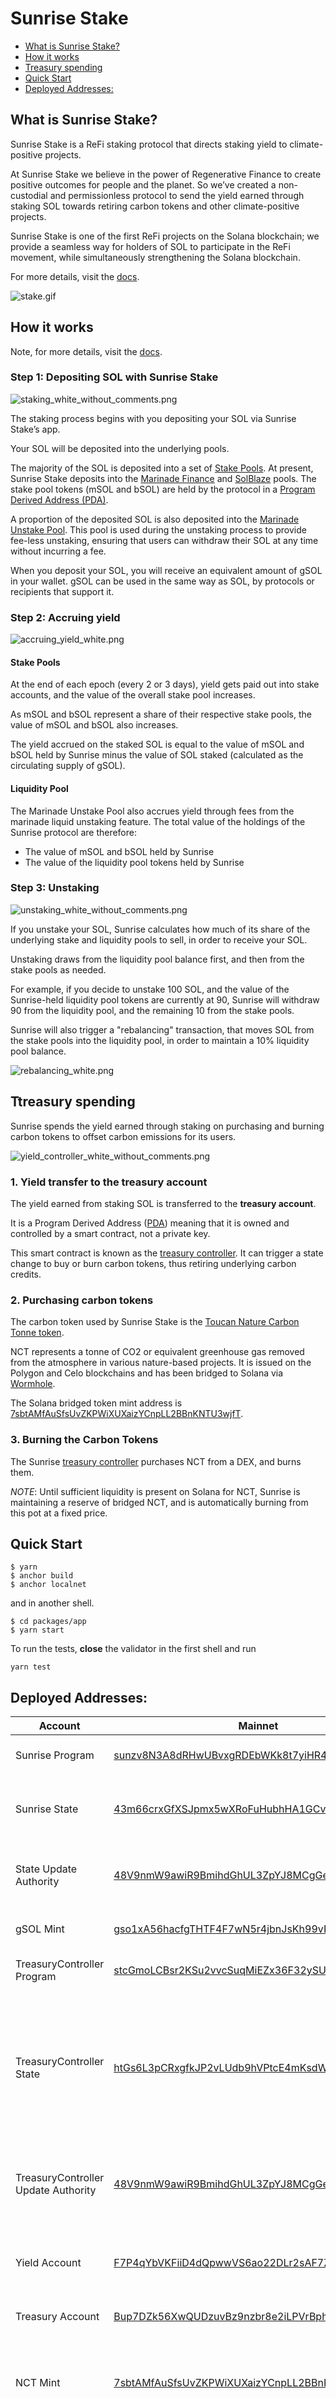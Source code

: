 # Sunrise Stake

- [What is Sunrise Stake?](#what-is-sunrise-stake-)
- [How it works](#how-it-works)
- [Treasury spending](#treasury-spending)
- [Quick Start](#quick-start)
- [Deployed Addresses:](#deployed-addresses-)

## What is Sunrise Stake?

Sunrise Stake is a ReFi staking protocol that directs staking yield to climate-positive projects.

At Sunrise Stake we believe in the power of Regenerative Finance to create positive outcomes
for people and the planet. So we’ve created a non-custodial and permissionless protocol
to send the yield earned through staking SOL towards retiring carbon tokens and other
climate-positive projects.

Sunrise Stake is one of the first ReFi projects on the Solana blockchain;
we provide a seamless way for holders of SOL to participate in the ReFi movement,
while simultaneously strengthening the Solana blockchain.

For more details, visit the [docs](https://docs.sunrisestake.com).

![stake.gif](/doc/stake.gif)

## How it works

Note, for more details, visit the [docs](https://docs.sunrisestake.com).

### Step 1: Depositing SOL with Sunrise Stake

![staking_white_without_comments.png](/doc/staking_white_without_comments.png)

The staking process begins with you depositing your SOL via Sunrise Stake’s app.

Your SOL will be deposited into the underlying pools.

The majority of the SOL is deposited into a set of [Stake Pools](https://solana.org/stake-pools).
At present, Sunrise Stake deposits into the [Marinade Finance](https://docs.marinade.finance/) and [SolBlaze](https://stake-docs.solblaze.org/) pools.
The stake pool tokens (mSOL and bSOL) are held by the protocol in a [Program Derived Address (PDA)](https://docs.solana.com/developing/programming-model/calling-between-programs#program-derived-addresses).

A proportion of the deposited SOL is also deposited into the [Marinade Unstake Pool](https://docs.marinade.finance/marinade-protocol/system-overview/unstake-liquidity-pool).
This pool is used during the unstaking process to provide fee-less unstaking, ensuring that users can withdraw their SOL at any time without incurring a fee.

When you deposit your SOL, you will receive an equivalent amount of gSOL in your wallet.
gSOL can be used in the same way as SOL, by protocols or recipients that support it.

### Step 2: Accruing yield

![accruing_yield_white.png](/doc/accruing_yield_white.png)

#### Stake Pools
At the end of each epoch (every 2 or 3 days), yield gets paid out into stake accounts,
and the value of the overall stake pool increases.

As mSOL and bSOL represent a share of their respective stake pools, the value of mSOL and bSOL also increases.

The yield accrued on the staked SOL is equal to the value of mSOL and bSOL held by Sunrise
minus the value of SOL staked (calculated as the circulating supply of gSOL).

#### Liquidity Pool

The Marinade Unstake Pool also accrues yield through fees from the marinade liquid unstaking feature.
The total value of the holdings of the Sunrise protocol are therefore:

- The value of mSOL and bSOL held by Sunrise
- The value of the liquidity pool tokens held by Sunrise

### Step 3: Unstaking

![unstaking_white_without_comments.png](/doc/unstaking_white_without_comments.png)

If you unstake your SOL, Sunrise calculates how much of its share of the underlying stake and liquidity pools to sell, in order to receive your SOL.

Unstaking draws from the liquidity pool balance first, and then from the stake pools as needed.

For example, if you decide to unstake 100 SOL, and the value of the Sunrise-held liquidity pool tokens are currently at 90,
Sunrise will withdraw 90 from the liquidity pool, and the remaining 10 from the stake pools.

Sunrise will also trigger a "rebalancing" transaction, that moves SOL from the stake pools into the liquidity pool,
in order to maintain a 10% liquidity pool balance.

![rebalancing_white.png](/doc/rebalancing_white.png)

## Ttreasury spending

Sunrise spends the yield earned through staking on purchasing
and burning carbon tokens to offset carbon emissions for its users.

![yield_controller_white_without_comments.png](/doc/yield_controller_white_without_comments.png)

### 1. Yield transfer to the treasury account

The yield earned from staking SOL is transferred to the __treasury account__.

It is a Program Derived Address ([PDA](https://docs.solana.com/developing/programming-model/calling-between-programs#program-derived-addresses))
meaning that it is owned and controlled by a smart contract, not a private key.

This smart contract is known as the [treasury controller](https://github.com/sunrise-stake/treasury-controller).
It can trigger a state change to buy or burn carbon tokens, thus retiring underlying carbon credits.

### 2. Purchasing carbon tokens

The carbon token used by Sunrise Stake is the [Toucan Nature Carbon Tonne token](https://blog.toucan.earth/announcing-nct-nature-carbon-tonne/).

NCT represents a tonne of CO2 or equivalent greenhouse gas removed from the atmosphere in various nature-based projects.
It is issued on the Polygon and Celo blockchains and has been bridged to Solana via [Wormhole](https://wormhole.com/).

The Solana bridged token mint address is [7sbtAMfAuSfsUvZKPWiXUXaizYCnpLL2BBnKNTU3wjfT](https://solscan.io/token/7sbtAMfAuSfsUvZKPWiXUXaizYCnpLL2BBnKNTU3wjfT).

### 3. Burning the Carbon Tokens

The Sunrise [treasury controller](https://github.com/sunrise-stake/treasury-controller) purchases NCT from a DEX, and burns them.

_NOTE_:
Until sufficient liquidity is present on Solana for NCT, Sunrise is maintaining a reserve of bridged NCT, and is automatically burning from this pot at a fixed price.

## Quick Start

```shell
$ yarn
$ anchor build
$ anchor localnet
```
and in another shell.
```shell
$ cd packages/app
$ yarn start
```

To run the tests, __close__ the validator in the first shell and run
```shell
yarn test
```

## Deployed Addresses:

| Account                             | Mainnet                                                                                                                          | Devnet                                                                                                                                          | Description                                                                                                                                                                         | Notes |
|-------------------------------------|----------------------------------------------------------------------------------------------------------------------------------|-------------------------------------------------------------------------------------------------------------------------------------------------|-------------------------------------------------------------------------------------------------------------------------------------------------------------------------------------|-------|
| Sunrise Program                     | [sunzv8N3A8dRHwUBvxgRDEbWKk8t7yiHR4FLRgFsTX6](https://explorer.solana.com/address/sunzv8N3A8dRHwUBvxgRDEbWKk8t7yiHR4FLRgFsTX6)   | [sunzv8N3A8dRHwUBvxgRDEbWKk8t7yiHR4FLRgFsTX6](https://explorer.solana.com/address/sunzv8N3A8dRHwUBvxgRDEbWKk8t7yiHR4FLRgFsTX6?cluster=devnet)   | Program address for the main Sunrise Program                                                                                                                                        |       |
| Sunrise State                       | [43m66crxGfXSJpmx5wXRoFuHubhHA1GCvtHgmHW6cM1P](https://explorer.solana.com/address/43m66crxGfXSJpmx5wXRoFuHubhHA1GCvtHgmHW6cM1P) | [Jpp29FzyV7rXdVRWFaiE9tBcVCaEMvj16gk87rC3S4z](https://explorer.solana.com/address/Jpp29FzyV7rXdVRWFaiE9tBcVCaEMvj16gk87rC3S4z?cluster=devnet)   | State PDA describing the configuration of the Sunrise stake pool proxy.                                                                                                             |       |
| State Update Authority              | [48V9nmW9awiR9BmihdGhUL3ZpYJ8MCgGeUoSWbtqjicv](https://explorer.solana.com/address/48V9nmW9awiR9BmihdGhUL3ZpYJ8MCgGeUoSWbtqjicv) | [48V9nmW9awiR9BmihdGhUL3ZpYJ8MCgGeUoSWbtqjicv](https://explorer.solana.com/address/48V9nmW9awiR9BmihdGhUL3ZpYJ8MCgGeUoSWbtqjicv?cluster=devnet) | Update authority for the Sunrise state. In future this will be controlled by the [DAO](https://app.realms.today/dao/sunrisestake)                                                   |       |
| gSOL Mint                           | [gso1xA56hacfgTHTF4F7wN5r4jbnJsKh99vR595uybA](https://explorer.solana.com/address/gso1xA56hacfgTHTF4F7wN5r4jbnJsKh99vR595uybA)   | [gso1xA56hacfgTHTF4F7wN5r4jbnJsKh99vR595uybA](https://explorer.solana.com/address/gso1xA56hacfgTHTF4F7wN5r4jbnJsKh99vR595uybA?cluster=devnet)   | Mint for the gSOL synthetic SOL derivative                                                                                                                                          |       |
| TreasuryController Program          | [stcGmoLCBsr2KSu2vvcSuqMiEZx36F32ySUtCXjab5B](https://explorer.solana.com/address/stcGmoLCBsr2KSu2vvcSuqMiEZx36F32ySUtCXjab5B)   | [stcGmoLCBsr2KSu2vvcSuqMiEZx36F32ySUtCXjab5B](https://explorer.solana.com/address/stcGmoLCBsr2KSu2vvcSuqMiEZx36F32ySUtCXjab5B?cluster=devnet)   | Program address for the [treasury controller](https://github.com/sunrise-stake/treasury-controller)                                                                                 |       |
| TreasuryController State            | [htGs6L3pCRxgfkJP2vLUdb9hVPtcE4mKsdWP4CnirQA](https://explorer.solana.com/address/htGs6L3pCRxgfkJP2vLUdb9hVPtcE4mKsdWP4CnirQA)   | [77aJfgRudbv9gFfjRQw3tuYzgnjoDgs9jorVTmK7cv73](https://explorer.solana.com/address/77aJfgRudbv9gFfjRQw3tuYzgnjoDgs9jorVTmK7cv73?cluster=devnet) | State PDA describing the configuration of the treasury controller - includes references to the token mint to purchase, proportion to pass to the treasury (currently 0) etc.        |       |
| TreasuryController Update Authority | [48V9nmW9awiR9BmihdGhUL3ZpYJ8MCgGeUoSWbtqjicv](https://explorer.solana.com/address/48V9nmW9awiR9BmihdGhUL3ZpYJ8MCgGeUoSWbtqjicv) | [48V9nmW9awiR9BmihdGhUL3ZpYJ8MCgGeUoSWbtqjicv](https://explorer.solana.com/address/48V9nmW9awiR9BmihdGhUL3ZpYJ8MCgGeUoSWbtqjicv?cluster=devnet) | Update authority for the treasury controller state. In future this will be controlled by the [DAO](https://app.realms.today/dao/sunrisestake)                                       |       |
| Yield Account                       | [F7P4qYbVKFiiD4dQpwwVS6ao22DLr2sAF7Z3cCHneC8w](https://explorer.solana.com/address/F7P4qYbVKFiiD4dQpwwVS6ao22DLr2sAF7Z3cCHneC8w) | [7aYixZPfCbYpFGpRxx1knLpaVHJgmszXDpSp3f4abodg](https://explorer.solana.com/address/7aYixZPfCbYpFGpRxx1knLpaVHJgmszXDpSp3f4abodg?cluster=devnet) | PDA, owned by the treasury controller, that yield from Sunrise is deposited into, pending spending.                                                                                 |       |
| Treasury Account                    | [Bup7DZk56XwQUDzuvBz9nzbr8e2iLPVrBpha1KTfEbbJ](https://explorer.solana.com/address/Bup7DZk56XwQUDzuvBz9nzbr8e2iLPVrBpha1KTfEbbJ) | [stdeYBs3MUtQN7zqgAQaxvsYemxncJKNDMJhciHct9M](https://explorer.solana.com/address/stdeYBs3MUtQN7zqgAQaxvsYemxncJKNDMJhciHct9M?cluster=devnet)   | [Sunrise DAO](https://app.realms.today/dao/sunrisestake) treasury account                                                                                                           |       |
| NCT Mint                            | [7sbtAMfAuSfsUvZKPWiXUXaizYCnpLL2BBnKNTU3wjfT](https://explorer.solana.com/address/7sbtAMfAuSfsUvZKPWiXUXaizYCnpLL2BBnKNTU3wjfT) | [tnct1RC5jg94CJLpiTZc2A2d98MP1Civjh7o6ShmTP6](https://explorer.solana.com/address/tnct1RC5jg94CJLpiTZc2A2d98MP1Civjh7o6ShmTP6?cluster=devnet)   | Carbon token bought and burned by the treasury controller: [Toucan NCT](https://blog.toucan.earth/announcing-nct-nature-carbon-tonne/) - bridged via Wormhole from Polygon.         |       |
| Holding Account SOL                 | [shcFT8Ur2mzpX61uWQRL9KyERZp4w2ehDEvA7iaAthn](https://explorer.solana.com/address/shcFT8Ur2mzpX61uWQRL9KyERZp4w2ehDEvA7iaAthn)   | [dhcB568T3skiP2D9ujf4eAJEnW2gACaaA9BUCVbwbXD](https://explorer.solana.com/address/dhcB568T3skiP2D9ujf4eAJEnW2gACaaA9BUCVbwbXD?cluster=devnet)   | Recipient account for SOL used to purchase NCT. (Temporary, until a liquid market for NCT exists on Solana)                                                                         |       |
| Holding Account NCT                 | [9tGKhW8WGkmx1tkxLoMwanb3XgQ9yJFDPnNggYjb1KUR](https://explorer.solana.com/address/9tGKhW8WGkmx1tkxLoMwanb3XgQ9yJFDPnNggYjb1KUR) | [8JGR8UdjLxduLpkn57H3MuoNapFovefXvMZ7k4dNM2a2](https://explorer.solana.com/address/8JGR8UdjLxduLpkn57H3MuoNapFovefXvMZ7k4dNM2a2?cluster=devnet) | NCT account made available to the Treasury Controller to purchase from. TreasuryController state account is a delegate. (Temporary, until a liquid market for NCT exists on Solana) |       |

